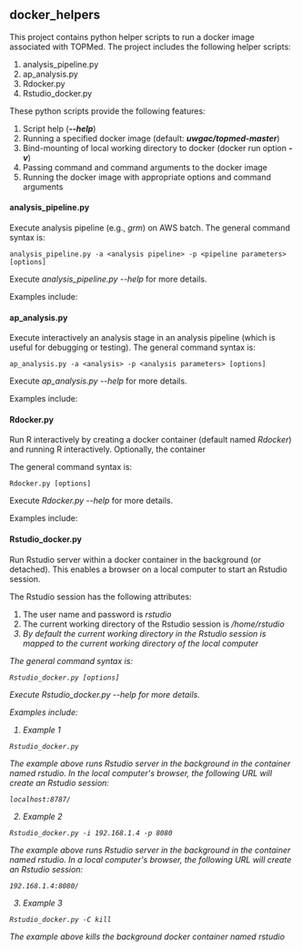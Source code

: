 ## docker_helpers ##

This project contains python helper scripts to run a docker image associated with TOPMed.  The project includes the following helper scripts:
1. analysis_pipeline.py
2. ap_analysis.py
3. Rdocker.py
4. Rstudio_docker.py

These python scripts provide the following features:
1. Script help (<i>**--help**</i>)
2. Running a specified docker image (default: <i>**uwgac/topmed-master**</i>)
2. Bind-mounting of local working directory to docker  (docker run option <i>**-v**</i>)
3. Passing command and command arguments to the docker image
4. Running the docker image with appropriate options and command arguments

#### analysis_pipeline.py ####
Execute analysis pipeline (e.g., <i>grm</i>) on AWS batch. The general command syntax is:
```{r}
analysis_pipeline.py -a <analysis pipeline> -p <pipeline parameters> [options]
```
Execute <i>analysis_pipeline.py --help</i> for more details.

Examples include:

#### ap_analysis.py ####
Execute interactively an analysis stage in an analysis pipeline (which is useful for debugging or testing).  The general command syntax is:
```{r}
ap_analysis.py -a <analysis> -p <analysis parameters> [options]
```
Execute <i>ap_analysis.py --help</i> for more details.

Examples include:

#### Rdocker.py ####
Run R interactively by creating a docker container (default named <i>Rdocker</i>) and running R interactively.  Optionally, the container 

The general command syntax is:
```{r}
Rdocker.py [options]
```
Execute <i>Rdocker.py --help</i> for more details.

Examples include:

#### Rstudio_docker.py ####
Run Rstudio server within a docker container in the background (or detached).  This enables a browser on a local computer to start an Rstudio session.

The Rstudio session has the following attributes:
1. The user name and password is <i>rstudio</i>
2. The current working directory of the Rstudio session is <i>/home/rstudio
3. By default the current working directory in the Rstudio session is mapped to the current working directory of the local computer

The general command syntax is:
```{r}
Rstudio_docker.py [options]
```
Execute <i>Rstudio_docker.py --help</i> for more details.

Examples include:
1. Example 1
```{r}
Rstudio_docker.py
```
The example above runs Rstudio server in the background in the container named <i>rstudio</i>.  In the local computer's browser, the following URL will create an Rstudio session:
```{r}
localhost:8787/
```
2. Example 2
```{r}
Rstudio_docker.py -i 192.168.1.4 -p 8080
```
The example above runs Rstudio server in the background in the container named <i>rstudio</i>.  In a local computer's browser, the following URL will create an Rstudio session:
```{r}
192.168.1.4:8080/
```
3. Example 3
```{r}
Rstudio_docker.py -C kill
```
The example above kills the background docker container named <i>rstudio</i>
